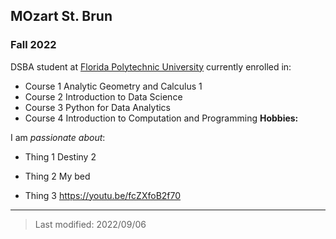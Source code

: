 ## MOzart St. Brun 

### Fall 2022

DSBA student at [Florida Polytechnic University](https://www.floridapoly.edu) currently enrolled in: 

- Course 1
Analytic Geometry and Calculus 1
- Course 2
Introduction to Data Science
- Course 3
Python for Data Analytics
- Course 4
Introduction to Computation and Programming
**Hobbies:**

I am _passionate about_: 

- Thing 1
Destiny 2

- Thing 2
My bed

- Thing 3
<https://youtu.be/fcZXfoB2f70>

***

> Last modified: 2022/09/06
